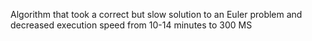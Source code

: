 Algorithm that took a correct but slow solution to an Euler problem and decreased execution speed from 10-14 minutes to 300 MS

